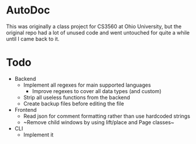 # AutoDoc

This was originally a class project for CS3560 at Ohio University, but the original repo had a lot of unused code and went untouched for quite a while until I came back to it.

# Todo

* Backend
    * Implement all regexes for main supported languages
        * Improve regexes to cover all data types (and custom)
    * Strip all useless functions from the backend
    * Create backup files before editing the file
* Frontend
    * Read json for comment formatting rather than use hardcoded strings
    * ~Remove child windows by using lift/place and Page classes~
* CLI
    * Implement it